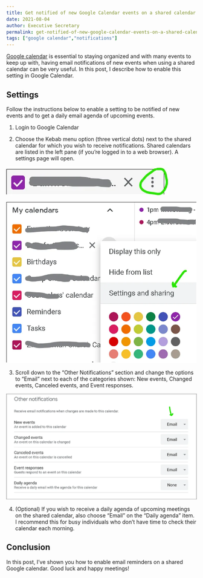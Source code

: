 ```yaml
---
title: Get notified of new Google Calendar events on a shared calendar
date: 2021-08-04
author: Executive Secretary
permalink: get-notified-of-new-google-calendar-events-on-a-shared-calendar
tags: ["google calendar","notifications"]
---
```


[Google calendar](https://calendar.google.com/) is essential to staying organized and with many events to keep up with, having email notifications of new events when using a shared calendar can be very useful. In this post, I describe how to enable this setting in Google Calendar.

## Settings
Follow the instructions below to enable a setting to be notified of new events and to get a daily email agenda of upcoming events.

1. Login to Google Calendar

2. Choose the Kebab menu option (three vertical dots) next to the shared calendar for which you wish to receive notifications. Shared calendars are listed in the left pane (if you’re logged in to a web browser). A settings page will open.

![Kebab Menu Option](/assets/1_oJOLrJKgPTAmF9ERRceB3w.webp)


![Calendar Settings](/assets/1_dBGTdl_7iyKGNp5RnwCUbA.webp)


3. Scroll down to the “Other Notifications” section and change the options to “Email” next to each of the categories shown: New events, Changed events, Canceled events, and Event responses.

![](/assets/1_i9anlGDJRJejw_RtwfAZAg.webp)

4. (Optional) If you wish to receive a daily agenda of upcoming meetings on the shared calendar, also choose “Email” on the “Daily agenda” item. I recommend this for busy individuals who don’t have time to check their calendar each morning.

## Conclusion
In this post, I’ve shown you how to enable email reminders on a shared Google calendar. Good luck and happy meetings!